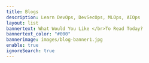 ```yaml
---
title: Blogs
description: Learn DevOps, DevSecOps, MLOps, AIOps
layout: list
bannertext: What Would You Like </br>To Read Today?
bannertext_color: "#000"
bannerimage: images/blog-banner1.jpg
enable: true
ignoreSearch: true
---
```

